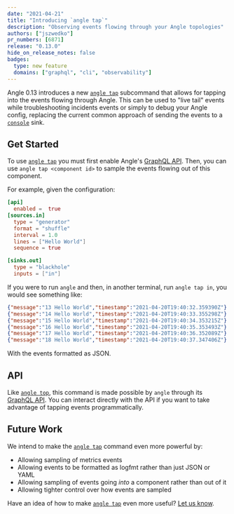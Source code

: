 ```yaml
---
date: "2021-04-21"
title: "Introducing `angle tap`"
description: "Observing events flowing through your Angle topologies"
authors: ["jszwedko"]
pr_numbers: [6871]
release: "0.13.0"
hide_on_release_notes: false
badges:
  type: new feature
  domains: ["graphql", "cli", "observability"]
---
```


Angle 0.13 introduces a new [`angle tap`][tap] subcommand that allows for
tapping into the events flowing through Angle. This can be used to "live tail"
events while troubleshooting incidents events or simply to debug your Angle
config, replacing the current common approach of sending the events to
a [`console`][console] sink.

## Get Started

To use [`angle tap`][tap] you must first enable Angle's [GraphQL API][api].
Then, you can use `angle tap <component id>` to sample the events flowing out
of this component.

For example, given the configuration:

```toml
[api]
  enabled =  true
[sources.in]
  type = "generator"
  format = "shuffle"
  interval = 1.0
  lines = ["Hello World"]
  sequence = true

[sinks.out]
  type = "blackhole"
  inputs = ["in"]
```

If you were to run `angle` and then, in another terminal, run `angle tap in`,
you would see something like:

```json
{"message":"13 Hello World","timestamp":"2021-04-20T19:40:32.359390Z"}
{"message":"14 Hello World","timestamp":"2021-04-20T19:40:33.355298Z"}
{"message":"15 Hello World","timestamp":"2021-04-20T19:40:34.353215Z"}
{"message":"16 Hello World","timestamp":"2021-04-20T19:40:35.353493Z"}
{"message":"17 Hello World","timestamp":"2021-04-20T19:40:36.352089Z"}
{"message":"18 Hello World","timestamp":"2021-04-20T19:40:37.347406Z"}
```

With the events formatted as JSON.

## API

Like [`angle top`][top], this command is made possible by `angle` through its
[GraphQL API][api]. You can interact directly with the API if you want to take
advantage of tapping events programmatically.

## Future Work

We intend to make the [`angle tap`][tap] command even more powerful by:

- Allowing sampling of metrics events
- Allowing events to be formatted as logfmt rather than just JSON or YAML
- Allowing sampling of events going _into_ a component rather than out of it
- Allowing tighter control over how events are sampled

Have an idea of how to make [`angle tap`][tap] even more useful? [Let us
know][community].

[api]: /docs/reference/api/
[community]: /community/
[console]: /docs/reference/configuration/sinks/console/
[top]: /docs/reference/cli/#top
[tap]: /docs/reference/cli/#tap
